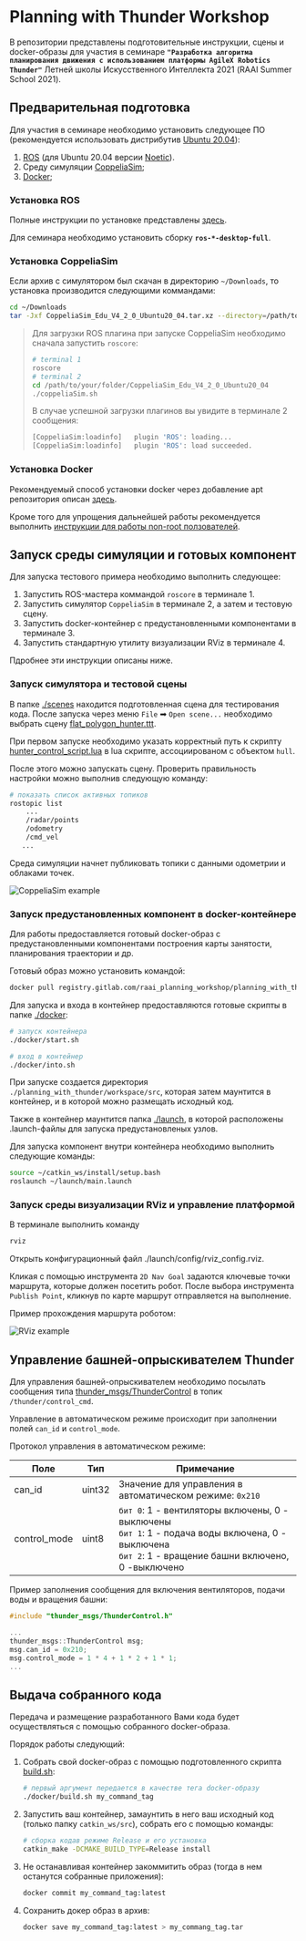 # Planning with Thunder Workshop

В репозитории представлены подготовительные инструкции, сцены и docker-образы для участия в семинаре __`"Разработка алгоритма планирования движения с использованием платформы AgileX Robotics Thunder"`__ Летней школы Искусственного Интеллекта 2021 (RAAI Summer School 2021).

## Предварительная подготовка

Для участия в семинаре необходимо установить следующее ПО (рекомендуется использовать дистрибутив [Ubuntu 20.04](https://releases.ubuntu.com/20.04/)):

1. [ROS](http://wiki.ros.org/ROS/Installation) (для Ubuntu 20.04 версии [Noetic](http://wiki.ros.org/noetic/Installation)).
2. Среду симуляции [CoppeliaSim](https://www.coppeliarobotics.com/downloads);
3. [Docker](https://docs.docker.com/engine/install/ubuntu/);

### Установка ROS

Полные инструкции по установке представлены [здесь](http://wiki.ros.org/noetic/Installation/Ubuntu).

Для семинара необходимо установить сборку __`ros-*-desktop-full`__.

### Установка CoppeliaSim

Если архив с симулятором был скачан в директорию `~/Downloads`, то установка производится следующими коммандами:

```bash
cd ~/Downloads
tar -Jxf CoppeliaSim_Edu_V4_2_0_Ubuntu20_04.tar.xz --directory=/path/to/your/folder
```

> Для загрузки ROS плагина при запуске CoppeliaSim необходимо сначала запустить `roscore`:
> ```bash
> # terminal 1
> roscore
> # terminal 2
> cd /path/to/your/folder/CoppeliaSim_Edu_V4_2_0_Ubuntu20_04
> ./coppeliaSim.sh   
> ```
> В случае успешной загрузки плагинов вы увидите в терминале 2 сообщения:
> ```bash
> [CoppeliaSim:loadinfo]   plugin 'ROS': loading...
> [CoppeliaSim:loadinfo]   plugin 'ROS': load succeeded.
> ```

### Установка Docker

Рекомендуемый способ установки docker через добавление apt репозитория описан [здесь](https://docs.docker.com/engine/install/ubuntu/#install-using-the-repository).

Кроме того для упрощения дальнейшей работы рекомендуется выполнить [инструкции для работы non-root ползователей](https://docs.docker.com/engine/install/linux-postinstall/#manage-docker-as-a-non-root-user).

## Запуск среды симуляции и готовых компонент

Для запуска тестового примера необходимо выполнить следующее:

1. Запустить ROS-мастера коммандой ```roscore``` в терминале 1.
2. Запустить симулятор `CoppeliaSim` в терминале 2, а затем и тестовую сцену.
3. Запустить docker-контейнер с предустановленными компонентами в терминале 3.
4. Запустить стандартную утилиту визуализации RViz в терминале 4.

Пдробнее эти инструкции описаны ниже.

### Запуск симулятора и тестовой сцены

В папке [./scenes](./scenes) находится подготовленная сцена для тестирования кода. После запуска через меню `File` ➡ `Open scene...` необходимо выбрать сцену [flat_polygon_hunter.ttt](./scenes/flat_polygon_hunter.ttt).

При первом запуске необходимо указать корректный путь к скрипту [hunter_control_script.lua](./scenes/lua/hunter_control_script.lua) в lua скрипте, ассоциированом с объектом `hull`.

После этого можно запускать сцену. Проверить правильность настройки можно выполнив следующую команду:
```bash
# показать список активных топиков
rostopic list
    ...
    /radar/points
    /odometry
    /cmd_vel
   ...
``` 
Среда симуляции начнет публиковать топики с данными одометрии и облаками точек.

![CoppeliaSim example](docs/coppelia.png)

### Запуск предустановленных компонент в docker-контейнере

Для работы предоставляется готовый docker-образ с предустановленными компонентами построения карты занятости, планирования траектории и др.

Готовый образ можно установить командой:
```bash
docker pull registry.gitlab.com/raai_planning_workshop/planning_with_thunder:latest
```

Для запуска и входа в контейнер предоставляются готовые скрипты в папке [./docker](./docker):
```bash
# запуск контейнера
./docker/start.sh

# вход в контейнер
./docker/into.sh 
```

При запуске создается директория `./planning_with_thunder/workspace/src`, которая затем маунтится в контейнер, и в которой можно размещать исходный код.

Также в контейнер маунтится папка [./launch](./launch), в которой расположены .launch-файлы для запуска предустановленых узлов.

Для запуска компонент внутри контейнера необходимо выполнить следующие команды:
```bash
source ~/catkin_ws/install/setup.bash
roslaunch ~/launch/main.launch
```

### Запуск среды визуализации RViz и управление платформой

В терминале выполнить команду 
```bash
rviz
```

Открыть конфигурационный файл ./launch/config/rviz_config.rviz.

Кликая с помощью инструмента `2D Nav Goal` задаются ключевые точки маршрута, которые должен посетить робот. После выбора инструмента `Publish Point`, кликнув по карте маршрут отправляется на выполнение.

Пример прохождения маршрута роботом:

![RViz example](docs/rviz.png)

## Управление башней-опрыскивателем Thunder

Для управления башней-опрыскивателем необходимо посылать сообщения типа [thunder_msgs/ThunderControl](./thunder_msgs/msg/ThunderControl.msg) в топик `/thunder/control_cmd`. 

Управление в автоматическом режиме происходит при заполнении полей `can_id` и `control_mode`. 

Протокол управления в автоматическом режиме:

| Поле         | Тип    | Примечание                                                                                                                                     |
|--------------|--------|------------------------------------------------------------------------------------------------------------------------------------------------|
| can_id       | uint32 | Значение для управления в автоматическом режиме: `0x210`                                                                                         |
| control_mode | uint8  | `бит 0`: 1 - вентиляторы включены, 0 - выключены<br>`бит 1`: 1 - подача воды включена, 0 - выключена<br>`бит 2`: 1 - вращение башни включено, 0 -выключено |

Пример заполнения сообщения для включения вентиляторов, подачи воды и вращения башни:

```cpp
#include "thunder_msgs/ThunderControl.h"

...
thunder_msgs::ThunderControl msg;
msg.can_id = 0x210;
msg.control_mode = 1 * 4 + 1 * 2 + 1 * 1;
...

```

## Выдача собранного кода

Передача и размещение разработанного Вами кода будет осуществляться с помощью собранного docker-образа. 

Порядок работы следующий:

1. Собрать свой docker-образ с помощью подготовленного скрипта [build.sh](./docker/build.sh):
    ```bash
    # первый аргумент передается в качестве тега docker-образу
    ./docker/build.sh my_command_tag
    ```
2. Запустить ваш контейнер, замаунтить в него ваш исходный код (только папку `catkin_ws/src`), собрать его с помощью команды:
    ```bash
    # сборка кодав режиме Release и его установка
    catkin_make -DCMAKE_BUILD_TYPE=Release install
    ```

3. Не останавливая контейнер закоммитить образ (тогда в нем останутся собранные приложения):
    ```bash
    docker commit my_command_tag:latest
    ```

4. Сохранить докер образ в архив:
    ```bash
    docker save my_command_tag:latest > my_commang_tag.tar
    ```